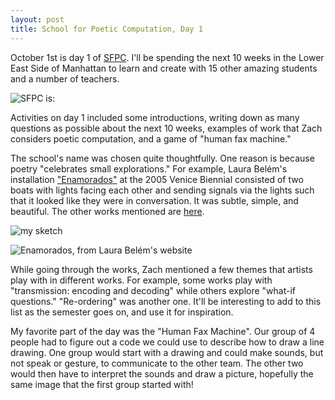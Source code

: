 ```yaml
---
layout: post
title: School for Poetic Computation, Day 1
---
```


October 1st is day 1 of [SFPC](sfpc.io). I'll be spending the next 10 weeks in the Lower East Side of Manhattan to learn and create with 15 other amazing students and a number of teachers. 

![SFPC is:](https://lh6.googleusercontent.com/-qGagcnQQfQg/VDSxBUabM4I/AAAAAAAAYX4/ioiUO4L8Pjk/w782-h326-no/Screen%2BShot%2B2014-10-07%2Bat%2B11.34.47%2BPM.png)

Activities on day 1 included some introductions, writing down as many questions as possible about the next 10 weeks, examples of work that Zach considers poetic computation, and a game of "human fax machine."  

The school's name was chosen quite thoughtfully. One reason is because poetry "celebrates small explorations." For example, Laura Belém's installation ["Enamorados"](http://laurabelem.com.br/Enamorados-Enamored) at the 2005 Venice Biennial consisted of two boats with lights facing each other and sending signals via the lights such that it looked like they were in conversation. It was subtle, simple, and beautiful. The other works mentioned are [here](https://sfpc.hackpad.com/What-is-poetic-computation-Ntejnmctkmf).

![my sketch](https://gm1.ggpht.com/z6xI4y8BKA8_D9IGyIP5XClwBx5q-8mNqIu0ePQ7QEbnVZzFbkW74vOQiPkd75sHuyy7EQ6VcFA6-Yq6k9bmhmvrKa59-pTv2yrDvrSqpWnoUC0POF9nYj93CY3kpjEsdgSEw_qpeJNpxB6-515_yFnjYVHA_XYzYL5Jrp9By-22_sNjd83JRPypAFV3WCa79G2obVE2N8twj_67-kwG2RFFGuL5QXtgI08gaGahmSLd9PvLgU62w-jBVE6tzo1hw5mGiDuoiIXdlyUUv9K3GsGcZfdQjXrBq1CmBnL1huG-z8Lc5eJ5fS8Pyiis2PYut2PVMSpCyxspWRI771O0ssXw_W8BNjBcSIpMWJnDhf1WI5R7kzaYM9PxUgvkyYBL5WZDCjpdMRQezqh8bXPDJSJ3Xur7C5wHQaF4uBTMVwd-4oSGMieRTsgqzLNwGOVMLRIF7zbyQJI2ZaV4et34_3z9-PJkGHzZXCeWVhwnwezci0zxlJ0B5Yj7AuOYd-ssPyeCkXB95tVm5BH_IP7LElpx0N_1x5WE1sRArkuIHICe8iVn7Ukx8JF1nrgbUsGFpxGEpzs=w1416-h565-l75-ft)

![Enamorados, from Laura Belém's website](http://payload288.cargocollective.com/1/15/511492/8076575/foto_Rivane_Neuenschwander.JPG)

While going through the works, Zach mentioned a few themes that artists play with in different works. For example, some works play with "transmission: encoding and decoding" while others explore "what-if questions." "Re-ordering" was another one. It'll be interesting to add to this list as the semester goes on, and use it for inspiration.

My favorite part of the day was the "Human Fax Machine". Our group of 4 people had to figure out a code we could use to describe how to draw a line drawing. One group would start with a drawing and could make sounds, but not speak or gesture, to communicate to the other team. The other two would then have to interpret the sounds and draw a picture, hopefully the same image that the first group started with!  




